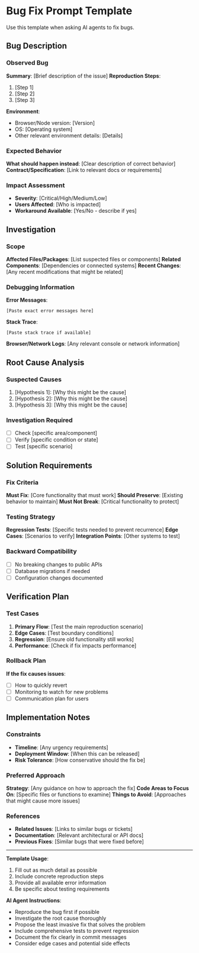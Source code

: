 # Bug Fix Prompt Template

Use this template when asking AI agents to fix bugs.

## Bug Description

### Observed Bug
**Summary**: [Brief description of the issue]
**Reproduction Steps**:
1. [Step 1]
2. [Step 2]
3. [Step 3]

**Environment**: 
- Browser/Node version: [Version]
- OS: [Operating system]
- Other relevant environment details: [Details]

### Expected Behavior
**What should happen instead**: [Clear description of correct behavior]
**Contract/Specification**: [Link to relevant docs or requirements]

### Impact Assessment

- **Severity**: [Critical/High/Medium/Low]
- **Users Affected**: [Who is impacted]
- **Workaround Available**: [Yes/No - describe if yes]

## Investigation

### Scope

**Affected Files/Packages**: [List suspected files or components]
**Related Components**: [Dependencies or connected systems]
**Recent Changes**: [Any recent modifications that might be related]

### Debugging Information

**Error Messages**:

```text
[Paste exact error messages here]
```

**Stack Trace**:

```text
[Paste stack trace if available]
```

**Browser/Network Logs**: [Any relevant console or network information]

## Root Cause Analysis

### Suspected Causes

1. [Hypothesis 1]: [Why this might be the cause]
2. [Hypothesis 2]: [Why this might be the cause]
3. [Hypothesis 3]: [Why this might be the cause]

### Investigation Required

- [ ] Check [specific area/component]
- [ ] Verify [specific condition or state]
- [ ] Test [specific scenario]

## Solution Requirements

### Fix Criteria

**Must Fix**: [Core functionality that must work]
**Should Preserve**: [Existing behavior to maintain]
**Must Not Break**: [Critical functionality to protect]

### Testing Strategy

**Regression Tests**: [Specific tests needed to prevent recurrence]
**Edge Cases**: [Scenarios to verify]
**Integration Points**: [Other systems to test]

### Backward Compatibility

- [ ] No breaking changes to public APIs
- [ ] Database migrations if needed
- [ ] Configuration changes documented

## Verification Plan

### Test Cases

1. **Primary Flow**: [Test the main reproduction scenario]
2. **Edge Cases**: [Test boundary conditions]
3. **Regression**: [Ensure old functionality still works]
4. **Performance**: [Check if fix impacts performance]

### Rollback Plan

**If the fix causes issues**:

- [ ] How to quickly revert
- [ ] Monitoring to watch for new problems
- [ ] Communication plan for users

## Implementation Notes

### Constraints

- **Timeline**: [Any urgency requirements]
- **Deployment Window**: [When this can be released]
- **Risk Tolerance**: [How conservative should the fix be]

### Preferred Approach

**Strategy**: [Any guidance on how to approach the fix]
**Code Areas to Focus On**: [Specific files or functions to examine]
**Things to Avoid**: [Approaches that might cause more issues]

### References

- **Related Issues**: [Links to similar bugs or tickets]
- **Documentation**: [Relevant architectural or API docs]
- **Previous Fixes**: [Similar bugs that were fixed before]

---

**Template Usage**:

1. Fill out as much detail as possible
2. Include concrete reproduction steps
3. Provide all available error information
4. Be specific about testing requirements

**AI Agent Instructions**:

- Reproduce the bug first if possible
- Investigate the root cause thoroughly
- Propose the least invasive fix that solves the problem
- Include comprehensive tests to prevent regression
- Document the fix clearly in commit messages
- Consider edge cases and potential side effects
